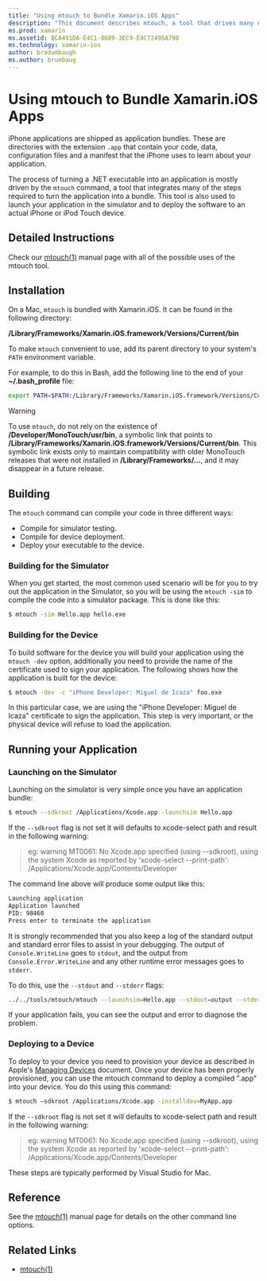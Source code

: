 ```yaml
---
title: "Using mtouch to Bundle Xamarin.iOS Apps"
description: "This document describes mtouch, a tool that drives many of the steps required to turn a Xamarin.iOS application into a bundle, launch it in the simulator, and deploy it to a physical device."
ms.prod: xamarin
ms.assetid: BCA491DA-E4C1-8689-3EC9-E4C72495A798
ms.technology: xamarin-ios
author: bradumbaugh
ms.author: brumbaug
---
```


# Using mtouch to Bundle Xamarin.iOS Apps

iPhone applications are shipped as application bundles. These are directories
with the extension `.app` that contain your code, data, configuration
files and a manifest that the iPhone uses to learn about your application.

The process of turning a .NET executable into an application is mostly driven
by the `mtouch` command, a tool that integrates many of the steps
required to turn the application into a bundle. This tool is also used to launch
your application in the simulator and to deploy the software to an actual iPhone
or iPod Touch device.

## Detailed Instructions

Check our [mtouch(1)](http://docs.go-mono.com/?link=man%3amtouch(1)) manual page with all of the possible uses of the mtouch
tool.

## Installation

On a Mac, `mtouch` is bundled with Xamarin.iOS. It can be found in the 
following directory:

**/Library/Frameworks/Xamarin.iOS.framework/Versions/Current/bin**

To make `mtouch` convenient to use, add its parent directory to your 
system's `PATH` environment variable.  

For example, to do this in Bash, add the following line to the end of your 
**~/.bash_profile** file:

```bash
export PATH=$PATH:/Library/Frameworks/Xamarin.iOS.framework/Versions/Current/bin
```

> [!WARNING]
> To use `mtouch`, do not rely on the existence of **/Developer/MonoTouch/usr/bin**, 
> a symbolic link that points to 
> **/Library/Frameworks/Xamarin.iOS.framework/Versions/Current/bin**. This
> symbolic link exists only to maintain compatibility with older MonoTouch
> releases that were not installed in **/Library/Frameworks/...**, and it 
> may disappear in a future release.

## Building

The `mtouch` command can compile your code in three different
ways:

-  Compile for simulator testing.
-  Compile for device deployment.
-  Deploy your executable to the device.


### Building for the Simulator

When you get started, the most common used scenario will be for you to try
out the application in the Simulator, so you will be using the `mtouch -sim` to compile the code into a simulator package. This is done like
this:

```bash
$ mtouch -sim Hello.app hello.exe
```

### Building for the Device

To build software for the device you will build your application using the `mtouch -dev` option, additionally you need to provide the name of
the certificate used to sign your application. The following shows how the
application is built for the device:

```bash
$ mtouch -dev -c "iPhone Developer: Miguel de Icaza" foo.exe
```

In this particular case, we are using the "iPhone Developer: Miguel de Icaza"
certificate to sign the application. This step is very important, or the
physical device will refuse to load the application.

 <a name="Running_your_Application" />


## Running your Application


### Launching on the Simulator

Launching on the simulator is very simple once you have an application
bundle:

```bash
$ mtouch --sdkroot /Applications/Xcode.app -launchsim Hello.app 
```

If the `--sdkroot` flag is not set it will defaults to xcode-select path and result in the following warning:

> eg: warning MT0061: No Xcode.app specified (using --sdkroot), using the system Xcode as reported by 'xcode-select --print-path': /Applications/Xcode.app/Contents/Developer 

The command line above will produce some output like this:

```bash
Launching application
Application launched
PID: 98460
Press enter to terminate the application
```



It is strongly recommended that you also keep a log of the standard output
and standard error files to assist in your debugging. The output of
`Console.WriteLine` goes to `stdout`, and the output from `Console.Error.WriteLine`
and any other runtime error messages goes to `stderr`.

To do this, use the `--stdout` and `--stderr` flags:

```bash
../../tools/mtouch/mtouch --launchsim=Hello.app --stdout=output --stderr=error
```

If your application fails, you can see the output and error to diagnose
the problem.


### Deploying to a Device

To deploy to your device you need to provision your device as described in
Apple's [Managing Devices](http://developer.apple.com/library/ios/#documentation/Xcode/Conceptual/ios_development_workflow/00-About_the_iOS_Application_Development_Workflow/introduction.html) document. Once your device has been
properly provisioned, you can use the mtouch command to deploy a compiled ".app"
into your device. You do this using this command:

```bash
$ mtouch —sdkroot /Applications/Xcode.app -installdev=MyApp.app
```

If the `--sdkroot` flag is not set it will defaults to xcode-select path and result in the following warning:

> eg: warning MT0061: No Xcode.app specified (using --sdkroot), using the system Xcode as reported by 'xcode-select --print-path': /Applications/Xcode.app/Contents/Developer 

These steps are typically performed by Visual Studio for Mac.

## Reference

See the [mtouch(1)](http://docs.go-mono.com/?link=man%3amtouch(1)) manual page for details on the other command line
options.



## Related Links

- [mtouch(1)](http://iosapi.xamarin.com/?link=man%3amtouch(1))

